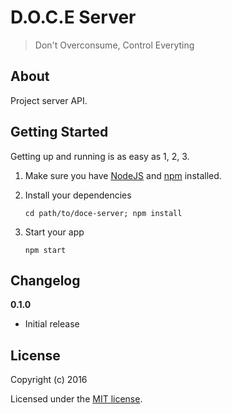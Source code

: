 # D.O.C.E Server

> Don&#39;t Overconsume, Control Everyting

## About

Project server API.

## Getting Started

Getting up and running is as easy as 1, 2, 3.

1. Make sure you have [NodeJS](https://nodejs.org/) and [npm](https://www.npmjs.com/) installed.
2. Install your dependencies

    ```
    cd path/to/doce-server; npm install
    ```

3. Start your app

    ```
    npm start
    ```

## Changelog

__0.1.0__

- Initial release

## License

Copyright (c) 2016

Licensed under the [MIT license](LICENSE).
